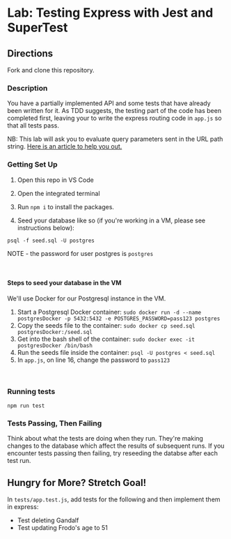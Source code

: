 # Lab: Testing Express with Jest and SuperTest

## Directions

Fork and clone this repository.

### Description

You have a partially implemented API and some tests that have already been written for it. As TDD suggests, the testing part of the code has been completed first, leaving your to write the express routing code in `app.js` so that all tests pass.

NB: This lab will ask you to evaluate query parameters sent in the URL path string. [Here is an article to help you out.](https://stackabuse.com/get-query-strings-and-parameters-in-express-js/)

### Getting Set Up

1. Open this repo in VS Code

1. Open the integrated terminal

1. Run `npm i` to install the packages.

1. Seed your database like so (if you're working in a VM, please see instructions below):

```
psql -f seed.sql -U postgres
```

NOTE - the password for user postgres is `postgres`

<br>

#### Steps to seed your database in the VM

We'll use Docker for our Postgresql instance in the VM.

1. Start a Postgresql Docker container: `sudo docker run -d --name postgresDocker -p 5432:5432 -e POSTGRES_PASSWORD=pass123 postgres`
2. Copy the seeds file to the container: `sudo docker cp seed.sql postgresDocker:/seed.sql`
3. Get into the bash shell of the container: `sudo docker exec -it postgresDocker /bin/bash`
4. Run the seeds file inside the container: `psql -U postgres < seed.sql`
5. In `app.js`, on line 16, change the password to `pass123`


<br>

### Running tests

```
npm run test
```

### Tests Passing, Then Failing

Think about what the tests are doing when they run. They're making changes to the database which affect the results of subsequent runs. If you encounter tests passing then failing, try reseeding the databse after each test run.

## Hungry for More? Stretch Goal!

In `tests/app.test.js`, add tests for the following and then implement them in express:

- Test deleting Gandalf
- Test updating Frodo's age to 51

